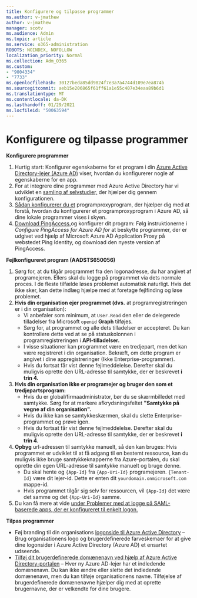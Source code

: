 ```yaml
---
title: Konfigurere og tilpasse programmer
ms.author: v-jmathew
author: v-jmathew
manager: scotv
ms.audience: Admin
ms.topic: article
ms.service: o365-administration
ROBOTS: NOINDEX, NOFOLLOW
localization_priority: Normal
ms.collection: Adm_O365
ms.custom:
- "9004334"
- "7733"
ms.openlocfilehash: 30127beda85dd9824f7e3a7a4744d109e7ea874b
ms.sourcegitcommit: aeb15e206865f61ff61a1e55c407e34eaa89b6d1
ms.translationtype: MT
ms.contentlocale: da-DK
ms.lasthandoff: 01/29/2021
ms.locfileid: "50063594"
---
```

# <a name="configure-and-customize-applications"></a>Konfigurere og tilpasse programmer

**Konfigurere programmer**

1. Hurtig start: Konfigurer egenskaberne for et program i din [Azure Active Directory-lejer (Azure AD)](https://docs.microsoft.com/azure/active-directory/manage-apps/add-application-portal-configure) viser, hvordan du konfigurerer nogle af egenskaberne for en app.
2. For at integrere dine programmer med Azure Active Directory har vi udviklet en [samling af selvstudier,](https://docs.microsoft.com/azure/active-directory/saas-apps/tutorial-list) der hjælper dig gennem konfigurationen.
3. [Sådan konfigurerer du et](https://docs.microsoft.com/azure/active-directory/manage-apps/application-proxy-config-how-to) programproxyprogram, der hjælper dig med at forstå, hvordan du konfigurerer et programproxyprogram i Azure AD, så dine lokale programmer vises i skyen.
4. [Download PingAccess,](https://docs.microsoft.com/azure/active-directory/manage-apps/application-proxy-ping-access-publishing-guide#download-pingaccess-and-configure-your-application)og konfigurer dit program: Følg instruktionerne i *Configure PingAccess for Azure AD for* at beskytte programmer, der er udgivet ved hjælp af Microsoft Azure AD Application Proxy på webstedet Ping Identity, og download den nyeste version af PingAccess.

**Fejlkonfigureret program (AADSTS650056)**

1. Sørg for, at du tilgår programmet fra den logonadresse, du har angivet af programejeren. Ellers skal du logge på programmet via dets normale proces. I de fleste tilfælde løses problemet automatisk naturligt. Hvis det ikke sker, kan dette indlæg hjælpe med at foretage fejlfinding og løse problemet.
2. **Hvis din organisation ejer programmet (dvs.** at programregistreringen er i din organisation):
    - Vi anbefaler som minimum, at `User.Read` den eller de delegerede tilladelser fra Microsoft `openid` **Graph** tilføjes.
    - Sørg for, at programmet og alle dets tilladelser er accepteret. Du kan kontrollere dette  ved at se på statuskolonnen i programregistreringen i **API-tilladelser.**
    - I visse situationer kan programmet være en tredjepart, men det kan være registreret i din organisation. Bekræft, om dette program er angivet i dine appregistreringer (Ikke Enterprise-programmer).
    - Hvis du fortsat får vist denne fejlmeddelelse. Derefter skal du muligvis oprette den URL-adresse til samtykke, der er beskrevet **i trin 4.**
3. **Hvis din organisation ikke er programejer og bruger den som et tredjepartsprogram:**
    - Hvis du er global/firmaadministrator, bør du se skærmbilledet med samtykke. Sørg for at markere afkrydsningsfeltet **"Samtykke på vegne af din organisation".**
    - Hvis du ikke kan se samtykkeskærmen, skal du slette Enterprise-programmet og prøve igen.
    - Hvis du fortsat får vist denne fejlmeddelelse. Derefter skal du muligvis oprette den URL-adresse til samtykke, der er beskrevet **i trin 4.**
4. **Opbyg** url-adressen til samtykke manuelt, så den kan bruges: Hvis programmet er udviklet til at få adgang til en bestemt ressource, kan du muligvis ikke bruge samtykkeknapperne fra Azure-portalen, du skal oprette din egen URL-adresse til samtykke manuelt og bruge denne.
    - Du skal hente og `{App-Id}` fra `{App-Uri-Id}` programejeren. `{Tenant-Id}` være dit lejer-id. Dette er enten dit `yourdomain.onmicrosoft.com` mappe-id.
    - Hvis programmet tilgår sig selv for ressourcen, vil `{App-Id}` det være det samme og det `{App-Uri-Id}` samme.
5. Du kan få mere at vide [under Problemer med at logge på SAML-baserede apps, der er konfigureret til enkelt logon.](https://docs.microsoft.com/azure/active-directory/manage-apps/application-sign-in-problem-federated-sso-gallery#misconfigured-application)

**Tilpas programmer**

- Føj branding til din organisations [logonside til Azure Active Directory](https://docs.microsoft.com/azure/active-directory/fundamentals/customize-branding) – Brug organisationens logo og brugerdefinerede farveskemaer for at give dine logonsider i Azure Active Directory (Azure AD) et ensartet udseende.
- [Tilføj dit brugerdefinerede domænenavn ved hjælp af Azure Active Directory-portalen](https://docs.microsoft.com/azure/active-directory/fundamentals/add-custom-domain) – Hver ny Azure AD-lejer har et indledende domænenavn. Du kan ikke ændre eller slette det indledende domænenavn, men du kan tilføje organisationens navne. Tilføjelse af brugerdefinerede domænenavne hjælper dig med at oprette brugernavne, der er velkendte for dine brugere.
